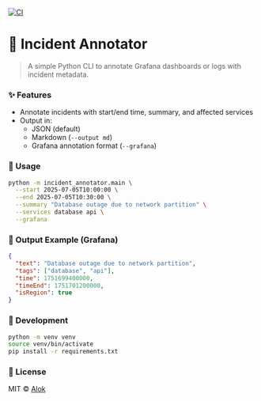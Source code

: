 [![CI](https://github.com/alok92/incident-annotator/actions/workflows/ci.yml/badge.svg)](https://github.com/alok92/incident-annotator/actions/workflows/ci.yml)

# 📍 Incident Annotator

> A simple Python CLI to annotate Grafana dashboards or logs with incident metadata.

### ✨ Features

- Annotate incidents with start/end time, summary, and affected services
- Output in:
  - JSON (default)
  - Markdown (`--output md`)
  - Grafana annotation format (`--grafana`)

### 🚀 Usage

```bash
python -m incident_annotator.main \
  --start 2025-07-05T10:00:00 \
  --end 2025-07-05T10:30:00 \
  --summary "Database outage due to network partition" \
  --services database api \
  --grafana
```

### 🔧 Output Example (Grafana)

```json
{
  "text": "Database outage due to network partition",
  "tags": ["database", "api"],
  "time": 1751699400000,
  "timeEnd": 1751701200000,
  "isRegion": true
}
```

### 🧪 Development

```bash
python -m venv venv
source venv/bin/activate
pip install -r requirements.txt
```

### 📄 License

MIT © [Alok](https://github.com/alok92)
